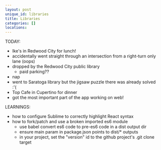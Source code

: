 ```yaml
---
layout: post
unique_id: libraries
title: Libraries
categories: []
locations: 
---
```


TODAY:
* Ike's in Redwood City for lunch!
* accidentally went straight through an intersection from a right-turn only lane (oops)
* dropped by the Redwood City public library
  * paid parking??
* nap
* went to Saratoga library but the jigsaw puzzle there was already solved :'(
* Top Cafe in Cupertino for dinner
* got the most important part of the app working on web!

LEARNINGS:
* how to configure Sublime to correctly highlight React syntax
* how to fork/patch and use a broken imported es6 module
  * use babel convert es6 code to pre-es6 code in a dist output dir
  * ensure main param in package.json points to dist/* outputs
  * in your project, set the "version" id to the github project's .git clone target
